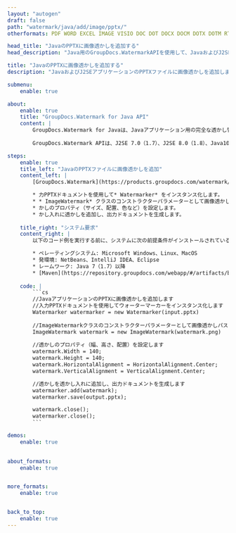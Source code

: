 ```yaml
---
layout: "autogen"
draft: false
path: "watermark/java/add/image/pptx/"
otherformats: PDF WORD EXCEL IMAGE VISIO DOC DOT DOCX DOCM DOTX DOTM RTF TXT XLSX XLSM XLTM XLT XLTX XLS XLSB XLAM SXC PPTM PPSX PPSM POTM POT POTX PPT PPS ODT BMP GIF JPEG JP2 PNG TIFF WEBP VSD VDX VSDX VSTX VSX VSSX VSDM VSSM VSTM VTX VDW VSS VST

head_title: "JavaのPPTXに画像透かしを追加する"
head_description: "Java用のGroupDocs.WatermarkAPIを使用して、JavaおよびJ2SEアプリケーションのPPTXファイルに画像透かしを追加するJavaライブラリ."

title: "JavaのPPTXに画像透かしを追加する"
description: "JavaおよびJ2SEアプリケーションのPPTXファイルに画像透かしを追加します。ドキュメントにBMP、PNG、GIF、JPEG画像の透かしを追加します。また、必要に応じて、透かしのサイズ、配置、回転角度、およびドキュメントページ上の透かしの位置を管理します。"

submenu:
    enable: true

about:
    enable: true
    title: "GroupDocs.Watermark for Java API"
    content: |
        GroupDocs.Watermark for Javaは、Javaアプリケーション用の完全な透かし管理ソリューションです。開発者は、次のような透かし操作操作をすばやく実行できます。すべての一般的なファイル形式のドキュメント内から、さまざまな種類の透かしを追加、編集、検索、および削除します。 PDF、Microsoft Word、Excel、PowerPoint、Visio、Eメール、画像形式など、さまざまなドキュメントのテキストと画像の透かしの操作をサポートしています。
        
        GroupDocs.Watermark APIは、J2SE 7.0（1.7）、J2SE 8.0（1.8）、Java10を含むすべての主要なオペレーティングシステムとJavaバージョンで十分にサポートされています。

steps:
    enable: true
    title_left: "JavaのPPTXファイルに画像透かしを追加"
    content_left: |
        [GroupDocs.Watermark](https://products.groupdocs.com/watermark/java/）を使用すると、Java開発者は、いくつかの簡単な手順を実装することで、アプリケーションに画像（BMP、PNG、GIF、またはJPEG)の透かしを簡単に追加できます。

        * 力PPTXドキュメントを使用して* Watermarker* をインスタンス化します。
        * * ImageWatermark* クラスのコンストラクターパラメーターとして画像透かしパスを使用します。
        * かしのプロパティ（サイズ、配置、色など）を設定します。
        * かし入れに透かしを追加し、出力ドキュメントを生成します。
        
    title_right: "システム要求"
    content_right: |
        以下のコード例を実行する前に、システムに次の前提条件がインストールされていることを確認してください。

        * ペレーティングシステム: Microsoft Windows、Linux、MacOS
        * 発環境: NetBeans、IntelliJ IDEA、Eclipse
        * レームワーク: Java 7（1.7）以降
        * [Maven](https://repository.groupdocs.com/webapp/#/artifacts/browse/tree/General/repo/com/groupdocs/groupdocs-watermark)から最新バージョンのGroupDocs.WatermarkforJavaをダウンロードします。
        
    code: |
        ```cs
        //JavaアプリケーションのPPTXに画像透かしを追加します
        //入力PPTXドキュメントを使用してウォーターマーカーをインスタンス化します
        Watermarker watermarker = new Watermarker(input.pptx)
        
        //ImageWatermarkクラスのコンストラクターパラメーターとして画像透かしパスを使用します
        ImageWatermark watermark = new ImageWatermark(watermark.png)
        
        //透かしのプロパティ（幅、高さ、配置）を設定します
        watermark.Width = 140;
        watermark.Height = 140;
        watermark.HorizontalAlignment = HorizontalAlignment.Center;
        watermark.VerticalAlignment = VerticalAlignment.Center;

        //透かしを透かし入れに追加し、出力ドキュメントを生成します
        watermarker.add(watermark);
        watermarker.save(output.pptx);

        watermark.close();
        watermarker.close();
        ```        

demos:
    enable: true
        

about_formats:
    enable: true


more_formats:
    enable: true


back_to_top:
    enable: true
---
```

